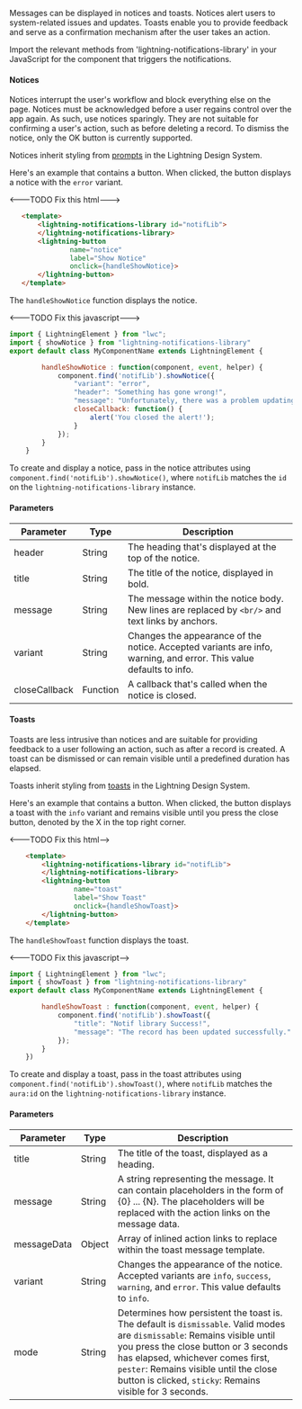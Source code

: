 Messages can be displayed in notices and toasts. Notices alert users to
system-related issues and updates. Toasts enable you to provide feedback and
serve as a confirmation mechanism after the user takes an action.

Import the relevant methods from 'lightning-notifications-library' in your JavaScript
for the component that triggers the notifications.

#### Notices

Notices interrupt the user's workflow and block everything else on the page.
Notices must be acknowledged before a user regains control over the app again.
As such, use notices sparingly. They are not suitable for confirming a user's
action, such as before deleting a record. To dismiss the notice, only the OK
button is currently supported.

Notices inherit styling from
[prompts](https://www.lightningdesignsystem.com/components/prompt) in the
Lightning Design System.

Here's an example that contains a button. When clicked, the button displays a
notice with the `error` variant.

<---TODO Fix this html--->

 ```html
    <template>
        <lightning-notifications-library id="notifLib">
        </lightning-notifications-library>
        <lightning-button
                name="notice"
                label="Show Notice"
                onclick={handleShowNotice}>
        </lightning-button>
    </template>
```

The `handleShowNotice` function displays the notice.

<---TODO Fix this javascript--->

```javascript
import { LightningElement } from "lwc";
import { showNotice } from "lightning-notifications-library"
export default class MyComponentName extends LightningElement {

        handleShowNotice : function(component, event, helper) {
            component.find('notifLib').showNotice({
                "variant": "error",
                "header": "Something has gone wrong!",
                "message": "Unfortunately, there was a problem updating the record.",
                closeCallback: function() {
                    alert('You closed the alert!');
                }
            });
        }
    }
```

To create and display a notice, pass in the notice attributes using
`component.find('notifLib').showNotice()`, where `notifLib` matches the
`id` on the `lightning-notifications-library` instance.

#### Parameters

Parameter|Type|Description
-----|-----|-----
header|String|The heading that's displayed at the top of the notice.
title|String|The title of the notice, displayed in bold.
message|String|The message within the notice body. New lines are replaced by `<br/>` and text links by anchors.
variant|String|Changes the appearance of the notice. Accepted variants are info, warning, and error. This value defaults to info.
closeCallback|Function|A callback that's called when the notice is closed.


#### Toasts

Toasts are less intrusive than notices and are suitable for providing feedback
to a user following an action, such as after a record is created. A toast can
be dismissed or can remain visible until a predefined duration has elapsed.

Toasts inherit styling from
[toasts](https://www.lightningdesignsystem.com/components/toast) in the
Lightning Design System.

Here's an example that contains a button. When clicked, the button displays a
toast with the `info` variant and remains visible until you press the close
button, denoted by the X in the top right corner.

<---TODO Fix this html-->

```html
    <template>
        <lightning-notifications-library id="notifLib">
        </lightning-notifications-library>
        <lightning-button
                name="toast"
                label="Show Toast"
                onclick={handleShowToast}>
        </lightning-button>
    </template>
```
The `handleShowToast` function displays the toast.

<---TODO Fix this javascript-->

```javascript
import { LightningElement } from "lwc";
import { showToast } from "lightning-notifications-library"
export default class MyComponentName extends LightningElement {

        handleShowToast : function(component, event, helper) {
            component.find('notifLib').showToast({
                "title": "Notif library Success!",
                "message": "The record has been updated successfully."
            });
        }
    })
```

To create and display a toast, pass in the toast attributes using
`component.find('notifLib').showToast()`, where `notifLib` matches the
`aura:id` on the `lightning-notifications-library` instance.

#### Parameters

Parameter|Type|Description
-----|-----|-----
title|String|The title of the toast, displayed as a heading.
message|String|A string representing the message. It can contain placeholders in the form of {0} ... {N}. The placeholders will be replaced with the action links on the message data.
messageData|Object|Array of inlined action links to replace within the toast message template.
variant|String|Changes the appearance of the notice. Accepted variants are `info`, `success`, `warning`, and `error`. This value defaults to `info`.
mode|String|Determines how persistent the toast is. The default is `dismissable`. Valid modes are `dismissable`: Remains visible until you press the close button or 3 seconds has elapsed, whichever comes first, `pester`: Remains visible until the close button is clicked, `sticky`: Remains visible for 3 seconds.

